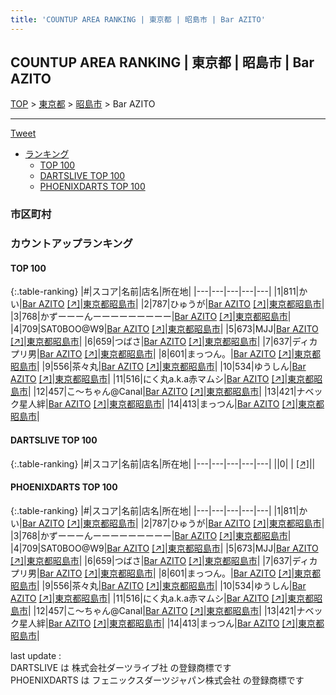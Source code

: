 ```yaml
---
title: 'COUNTUP AREA RANKING | 東京都 | 昭島市 | Bar AZITO'
---
```

## COUNTUP AREA RANKING | 東京都 | 昭島市 | Bar AZITO

[TOP](/darts/rank/) > [東京都](/darts/rank/東京都/) > [昭島市](/darts/rank/東京都/昭島市/) > Bar AZITO

___

<a href="https://twitter.com/share?ref_src=twsrc%5Etfw" data-text="COUNTUP AREA RANKING | 東京都昭島市Bar AZITO" class="twitter-share-button" data-hashtags="DARTSLIVE,PHOENIXDARTS,darts,ダーツ" data-show-count="false">Tweet</a>

* [ランキング](#カウントアップランキング)
    * [TOP 100](#top-100)
    * [DARTSLIVE TOP 100](#dartslive-top-100)
    * [PHOENIXDARTS TOP 100](#phoenixdarts-top-100)

### 市区町村

<ul>

</ul>

### カウントアップランキング

#### TOP 100



{:.table-ranking}
|#|スコア|名前|店名|所在地|
|---|---|---|---|---|
|1|811|<span class="rank-name-pd">かい</span>|<a href="/darts/rank/shops/93322.html">Bar AZITO</a> <a href="https://vs.phoenixdarts.com/jp/shop/shopDetailInfo/s_93322?s_seq=93322">[↗]</a>|<a href="/darts/rank/東京都/昭島市">東京都昭島市</a>|
|2|787|<span class="rank-name-pd">ひゅうが</span>|<a href="/darts/rank/shops/93322.html">Bar AZITO</a> <a href="https://vs.phoenixdarts.com/jp/shop/shopDetailInfo/s_93322?s_seq=93322">[↗]</a>|<a href="/darts/rank/東京都/昭島市">東京都昭島市</a>|
|3|768|<span class="rank-name-pd">かずーーーんーーーーーーーーー</span>|<a href="/darts/rank/shops/93322.html">Bar AZITO</a> <a href="https://vs.phoenixdarts.com/jp/shop/shopDetailInfo/s_93322?s_seq=93322">[↗]</a>|<a href="/darts/rank/東京都/昭島市">東京都昭島市</a>|
|4|709|<span class="rank-name-pd">SAT0BOO@W9</span>|<a href="/darts/rank/shops/93322.html">Bar AZITO</a> <a href="https://vs.phoenixdarts.com/jp/shop/shopDetailInfo/s_93322?s_seq=93322">[↗]</a>|<a href="/darts/rank/東京都/昭島市">東京都昭島市</a>|
|5|673|<span class="rank-name-pd">MJJ</span>|<a href="/darts/rank/shops/93322.html">Bar AZITO</a> <a href="https://vs.phoenixdarts.com/jp/shop/shopDetailInfo/s_93322?s_seq=93322">[↗]</a>|<a href="/darts/rank/東京都/昭島市">東京都昭島市</a>|
|6|659|<span class="rank-name-pd">つばさ</span>|<a href="/darts/rank/shops/93322.html">Bar AZITO</a> <a href="https://vs.phoenixdarts.com/jp/shop/shopDetailInfo/s_93322?s_seq=93322">[↗]</a>|<a href="/darts/rank/東京都/昭島市">東京都昭島市</a>|
|7|637|<span class="rank-name-pd">ディカプリ男</span>|<a href="/darts/rank/shops/93322.html">Bar AZITO</a> <a href="https://vs.phoenixdarts.com/jp/shop/shopDetailInfo/s_93322?s_seq=93322">[↗]</a>|<a href="/darts/rank/東京都/昭島市">東京都昭島市</a>|
|8|601|<span class="rank-name-pd">まっつん。</span>|<a href="/darts/rank/shops/93322.html">Bar AZITO</a> <a href="https://vs.phoenixdarts.com/jp/shop/shopDetailInfo/s_93322?s_seq=93322">[↗]</a>|<a href="/darts/rank/東京都/昭島市">東京都昭島市</a>|
|9|556|<span class="rank-name-pd">茶々丸</span>|<a href="/darts/rank/shops/93322.html">Bar AZITO</a> <a href="https://vs.phoenixdarts.com/jp/shop/shopDetailInfo/s_93322?s_seq=93322">[↗]</a>|<a href="/darts/rank/東京都/昭島市">東京都昭島市</a>|
|10|534|<span class="rank-name-pd">ゆうしん</span>|<a href="/darts/rank/shops/93322.html">Bar AZITO</a> <a href="https://vs.phoenixdarts.com/jp/shop/shopDetailInfo/s_93322?s_seq=93322">[↗]</a>|<a href="/darts/rank/東京都/昭島市">東京都昭島市</a>|
|11|516|<span class="rank-name-pd">にく丸a.k.a赤マムシ</span>|<a href="/darts/rank/shops/93322.html">Bar AZITO</a> <a href="https://vs.phoenixdarts.com/jp/shop/shopDetailInfo/s_93322?s_seq=93322">[↗]</a>|<a href="/darts/rank/東京都/昭島市">東京都昭島市</a>|
|12|457|<span class="rank-name-pd">こ～ちゃん@Canal</span>|<a href="/darts/rank/shops/93322.html">Bar AZITO</a> <a href="https://vs.phoenixdarts.com/jp/shop/shopDetailInfo/s_93322?s_seq=93322">[↗]</a>|<a href="/darts/rank/東京都/昭島市">東京都昭島市</a>|
|13|421|<span class="rank-name-pd">ナベック星人絆</span>|<a href="/darts/rank/shops/93322.html">Bar AZITO</a> <a href="https://vs.phoenixdarts.com/jp/shop/shopDetailInfo/s_93322?s_seq=93322">[↗]</a>|<a href="/darts/rank/東京都/昭島市">東京都昭島市</a>|
|14|413|<span class="rank-name-pd">まっつん</span>|<a href="/darts/rank/shops/93322.html">Bar AZITO</a> <a href="https://vs.phoenixdarts.com/jp/shop/shopDetailInfo/s_93322?s_seq=93322">[↗]</a>|<a href="/darts/rank/東京都/昭島市">東京都昭島市</a>|


#### DARTSLIVE TOP 100



{:.table-ranking}
|#|スコア|名前|店名|所在地|
|---|---|---|---|---|
||0|<span class="rank-name-dl"> </span>|<a href="/darts/rank/shops/.html"></a> <a href="">[↗]</a>|<a href="/darts/rank//"></a>|


#### PHOENIXDARTS TOP 100



{:.table-ranking}
|#|スコア|名前|店名|所在地|
|---|---|---|---|---|
|1|811|<span class="rank-name-pd">かい</span>|<a href="/darts/rank/shops/93322.html">Bar AZITO</a> <a href="https://vs.phoenixdarts.com/jp/shop/shopDetailInfo/s_93322?s_seq=93322">[↗]</a>|<a href="/darts/rank/東京都/昭島市">東京都昭島市</a>|
|2|787|<span class="rank-name-pd">ひゅうが</span>|<a href="/darts/rank/shops/93322.html">Bar AZITO</a> <a href="https://vs.phoenixdarts.com/jp/shop/shopDetailInfo/s_93322?s_seq=93322">[↗]</a>|<a href="/darts/rank/東京都/昭島市">東京都昭島市</a>|
|3|768|<span class="rank-name-pd">かずーーーんーーーーーーーーー</span>|<a href="/darts/rank/shops/93322.html">Bar AZITO</a> <a href="https://vs.phoenixdarts.com/jp/shop/shopDetailInfo/s_93322?s_seq=93322">[↗]</a>|<a href="/darts/rank/東京都/昭島市">東京都昭島市</a>|
|4|709|<span class="rank-name-pd">SAT0BOO@W9</span>|<a href="/darts/rank/shops/93322.html">Bar AZITO</a> <a href="https://vs.phoenixdarts.com/jp/shop/shopDetailInfo/s_93322?s_seq=93322">[↗]</a>|<a href="/darts/rank/東京都/昭島市">東京都昭島市</a>|
|5|673|<span class="rank-name-pd">MJJ</span>|<a href="/darts/rank/shops/93322.html">Bar AZITO</a> <a href="https://vs.phoenixdarts.com/jp/shop/shopDetailInfo/s_93322?s_seq=93322">[↗]</a>|<a href="/darts/rank/東京都/昭島市">東京都昭島市</a>|
|6|659|<span class="rank-name-pd">つばさ</span>|<a href="/darts/rank/shops/93322.html">Bar AZITO</a> <a href="https://vs.phoenixdarts.com/jp/shop/shopDetailInfo/s_93322?s_seq=93322">[↗]</a>|<a href="/darts/rank/東京都/昭島市">東京都昭島市</a>|
|7|637|<span class="rank-name-pd">ディカプリ男</span>|<a href="/darts/rank/shops/93322.html">Bar AZITO</a> <a href="https://vs.phoenixdarts.com/jp/shop/shopDetailInfo/s_93322?s_seq=93322">[↗]</a>|<a href="/darts/rank/東京都/昭島市">東京都昭島市</a>|
|8|601|<span class="rank-name-pd">まっつん。</span>|<a href="/darts/rank/shops/93322.html">Bar AZITO</a> <a href="https://vs.phoenixdarts.com/jp/shop/shopDetailInfo/s_93322?s_seq=93322">[↗]</a>|<a href="/darts/rank/東京都/昭島市">東京都昭島市</a>|
|9|556|<span class="rank-name-pd">茶々丸</span>|<a href="/darts/rank/shops/93322.html">Bar AZITO</a> <a href="https://vs.phoenixdarts.com/jp/shop/shopDetailInfo/s_93322?s_seq=93322">[↗]</a>|<a href="/darts/rank/東京都/昭島市">東京都昭島市</a>|
|10|534|<span class="rank-name-pd">ゆうしん</span>|<a href="/darts/rank/shops/93322.html">Bar AZITO</a> <a href="https://vs.phoenixdarts.com/jp/shop/shopDetailInfo/s_93322?s_seq=93322">[↗]</a>|<a href="/darts/rank/東京都/昭島市">東京都昭島市</a>|
|11|516|<span class="rank-name-pd">にく丸a.k.a赤マムシ</span>|<a href="/darts/rank/shops/93322.html">Bar AZITO</a> <a href="https://vs.phoenixdarts.com/jp/shop/shopDetailInfo/s_93322?s_seq=93322">[↗]</a>|<a href="/darts/rank/東京都/昭島市">東京都昭島市</a>|
|12|457|<span class="rank-name-pd">こ～ちゃん@Canal</span>|<a href="/darts/rank/shops/93322.html">Bar AZITO</a> <a href="https://vs.phoenixdarts.com/jp/shop/shopDetailInfo/s_93322?s_seq=93322">[↗]</a>|<a href="/darts/rank/東京都/昭島市">東京都昭島市</a>|
|13|421|<span class="rank-name-pd">ナベック星人絆</span>|<a href="/darts/rank/shops/93322.html">Bar AZITO</a> <a href="https://vs.phoenixdarts.com/jp/shop/shopDetailInfo/s_93322?s_seq=93322">[↗]</a>|<a href="/darts/rank/東京都/昭島市">東京都昭島市</a>|
|14|413|<span class="rank-name-pd">まっつん</span>|<a href="/darts/rank/shops/93322.html">Bar AZITO</a> <a href="https://vs.phoenixdarts.com/jp/shop/shopDetailInfo/s_93322?s_seq=93322">[↗]</a>|<a href="/darts/rank/東京都/昭島市">東京都昭島市</a>|


<div class="footer border-top border-gray-light mt-5 pt-3 text-right text-gray">
    last update : <span style="font-weight: italic" id="foot_last_modified"></span><br />
    DARTSLIVE は 株式会社ダーツライブ社 の登録商標です<br />
    PHOENIXDARTS は フェニックスダーツジャパン株式会社 の登録商標です<br />
</div>

<script src="https://cdnjs.cloudflare.com/ajax/libs/jquery.tablesorter/2.31.3/js/jquery.tablesorter.min.js" integrity="sha512-qzgd5cYSZcosqpzpn7zF2ZId8f/8CHmFKZ8j7mU4OUXTNRd5g+ZHBPsgKEwoqxCtdQvExE5LprwwPAgoicguNg==" crossorigin="anonymous" referrerpolicy="no-referrer"></script>
<link rel="stylesheet" href="https://cdnjs.cloudflare.com/ajax/libs/jquery.tablesorter/2.31.3/css/theme.default.min.css" integrity="sha512-wghhOJkjQX0Lh3NSWvNKeZ0ZpNn+SPVXX1Qyc9OCaogADktxrBiBdKGDoqVUOyhStvMBmJQ8ZdMHiR3wuEq8+w==" crossorigin="anonymous" referrerpolicy="no-referrer" />
<script>
$(function() {
    $(".table-ranking").tablesorter({sortList:[[0, 0]]});
    $("#foot_last_modified").text(formatDate(new Date(document.lastModified), 'yyyy-MM-dd HH:mm:ss'));
});
</script>

<script async src="https://platform.twitter.com/widgets.js" charset="utf-8"></script>